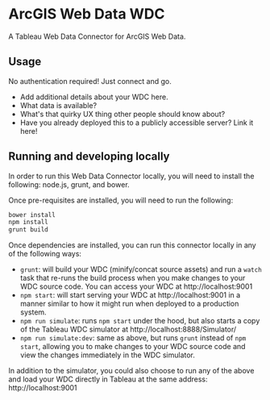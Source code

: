 # ArcGIS Web Data WDC

A Tableau Web Data Connector for ArcGIS Web Data.

## Usage

No authentication required! Just connect and go.

- Add additional details about your WDC here.
- What data is available?
- What's that quirky UX thing other people should know about?
- Have you already deployed this to a publicly accessible server? Link it here!

## Running and developing locally

In order to run this Web Data Connector locally, you will need to install the
following: node.js, grunt, and bower.

Once pre-requisites are installed, you will need to run the following:

```sh
bower install
npm install
grunt build
```

Once dependencies are installed, you can run this connector locally in any of
the following ways:

- `grunt`: will build your WDC (minify/concat source assets) and run a `watch`
  task that re-runs the build process when you make changes to your WDC source
  code. You can access your WDC at http://localhost:9001
- `npm start`: will start serving your WDC at http://localhost:9001 in a manner
  similar to how it might run when deployed to a production system.
- `npm run simulate`: runs `npm start` under the hood, but also starts a copy of
  the Tableau WDC simulator at http://localhost:8888/Simulator/
- `npm run simulate:dev`: same as above, but runs `grunt` instead of `npm start`,
  allowing you to make changes to your WDC source code and view the changes
  immediately in the WDC simulator.

In addition to the simulator, you could also choose to run any of the above and
load your WDC directly in Tableau at the same address: http://localhost:9001
